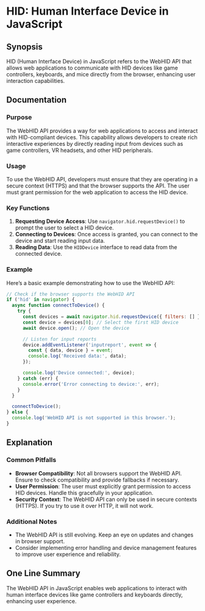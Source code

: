 <!--
Meta Description: # HID: Human Interface Device in JavaScript ## Synopsis HID (Human Interface Device) in JavaScript refers to the WebHID API that allows web applicatio...
Meta Keywords: device, hid, api, webhid, devices
-->

# HID: Human Interface Device in JavaScript

## Synopsis
HID (Human Interface Device) in JavaScript refers to the WebHID API that allows web applications to communicate with HID devices like game controllers, keyboards, and mice directly from the browser, enhancing user interaction capabilities.

## Documentation
### Purpose
The WebHID API provides a way for web applications to access and interact with HID-compliant devices. This capability allows developers to create rich interactive experiences by directly reading input from devices such as game controllers, VR headsets, and other HID peripherals.

### Usage
To use the WebHID API, developers must ensure that they are operating in a secure context (HTTPS) and that the browser supports the API. The user must grant permission for the web application to access the HID device.

### Key Functions
1. **Requesting Device Access**: Use `navigator.hid.requestDevice()` to prompt the user to select a HID device.
2. **Connecting to Devices**: Once access is granted, you can connect to the device and start reading input data.
3. **Reading Data**: Use the `HIDDevice` interface to read data from the connected device.

### Example
Here’s a basic example demonstrating how to use the WebHID API:

```javascript
// Check if the browser supports the WebHID API
if ('hid' in navigator) {
  async function connectToDevice() {
    try {
      const devices = await navigator.hid.requestDevice({ filters: [] });
      const device = devices[0]; // Select the first HID device
      await device.open(); // Open the device

      // Listen for input reports
      device.addEventListener('inputreport', event => {
        const { data, device } = event;
        console.log('Received data:', data);
      });

      console.log('Device connected:', device);
    } catch (err) {
      console.error('Error connecting to device:', err);
    }
  }

  connectToDevice();
} else {
  console.log('WebHID API is not supported in this browser.');
}
```

## Explanation
### Common Pitfalls
- **Browser Compatibility**: Not all browsers support the WebHID API. Ensure to check compatibility and provide fallbacks if necessary.
- **User Permission**: The user must explicitly grant permission to access HID devices. Handle this gracefully in your application.
- **Security Context**: The WebHID API can only be used in secure contexts (HTTPS). If you try to use it over HTTP, it will not work.

### Additional Notes
- The WebHID API is still evolving. Keep an eye on updates and changes in browser support.
- Consider implementing error handling and device management features to improve user experience and reliability.

## One Line Summary
The WebHID API in JavaScript enables web applications to interact with human interface devices like game controllers and keyboards directly, enhancing user experience.